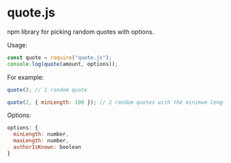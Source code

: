 # quote.js
npm library for picking random quotes with options.

Usage:
```JavaScript
const quote = require("quote.js");
console.log(quote(amount, options));
```

For example:
```JavaScript
quote(); // 1 random quote
```
```JavaScript
quote(2, { minLength: 100 }); // 2 random quotes with the minimum length of 100
```

Options:
```JavaScript
options: {
  minLength: number,
  maxLength: number,
  authorIsKnown: boolean
}
```

